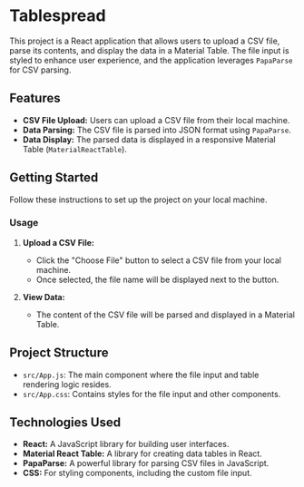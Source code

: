 # Tablespread

This project is a React application that allows users to upload a CSV file, parse its contents, and display the data in a Material Table. The file input is styled to enhance user experience, and the application leverages `PapaParse` for CSV parsing.

## Features

- **CSV File Upload:** Users can upload a CSV file from their local machine.
- **Data Parsing:** The CSV file is parsed into JSON format using `PapaParse`.
- **Data Display:** The parsed data is displayed in a responsive Material Table (`MaterialReactTable`).

## Getting Started

Follow these instructions to set up the project on your local machine.

### Usage

1. **Upload a CSV File:**

   - Click the "Choose File" button to select a CSV file from your local machine.
   - Once selected, the file name will be displayed next to the button.

2. **View Data:**

   - The content of the CSV file will be parsed and displayed in a Material Table.

## Project Structure

- `src/App.js`: The main component where the file input and table rendering logic resides.
- `src/App.css`: Contains styles for the file input and other components.

## Technologies Used

- **React:** A JavaScript library for building user interfaces.
- **Material React Table:** A library for creating data tables in React.
- **PapaParse:** A powerful library for parsing CSV files in JavaScript.
- **CSS:** For styling components, including the custom file input.
